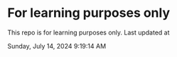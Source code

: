 # For learning purposes only
This repo is for learning purposes only.
Last updated at

Sunday, July 14, 2024 9:19:14 AM

